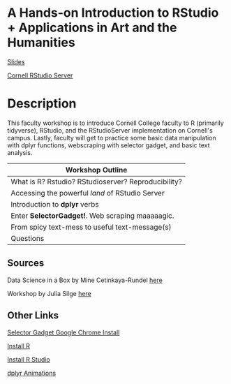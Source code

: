 # A Hands-on Introduction to RStudio + Applications in Art and the Humanities

[Slides](https://stats-tgeorge.github.io/Cornell-R-Workshop-2022/slides/Cornell_R_WS_2022.html#1)

[Cornell RStudio Server](http://turing.cornellcollege.edu:8787)

# Description

This faculty workshop is to introduce Cornell College faculty to R (primarily tidyverse), RStudio, and the RStudioServer implementation on Cornell's campus. Lastly, faculty will get to practice some basic data manipulation with dplyr functions, webscraping with selector gadget, and basic text analysis. 

| Workshop Outline								|
| --------------------------------------------------------- |
| What is R? Rstudio? RStudioserver? Reproducibility?		|
| Accessing the powerful *land* of RStudio Server			|
| Introduction to **dplyr** verbs					|
| Enter **SelectorGadget!**. Web scraping maaaaagic.		|
| From spicy text-mess to useful text-message(s)			|
| Questions									|

## Sources
Data Science in a Box by Mine Cetinkaya-Rundel [here](https://datasciencebox.org/)

Workshop by Julia Silge [here](https://juliasilge.github.io/tidytext-tutorial/site/)

## Other Links

[Selector Gadget Google Chrome Install](https://chrome.google.com/webstore/detail/selectorgadget/mhjhnkcfbdhnjickkkdbjoemdmbfginb?hl=en)

[Install R](https://www.r-project.org/)

[Install R Studio](https://www.rstudio.com/products/rstudio/download/)

[dplyr Animations](https://twitter.com/illustratedbyte/status/1432416532391514113)